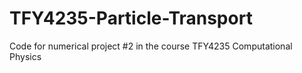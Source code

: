 # TFY4235-Particle-Transport
Code for numerical project #2 in the course TFY4235 Computational Physics 
